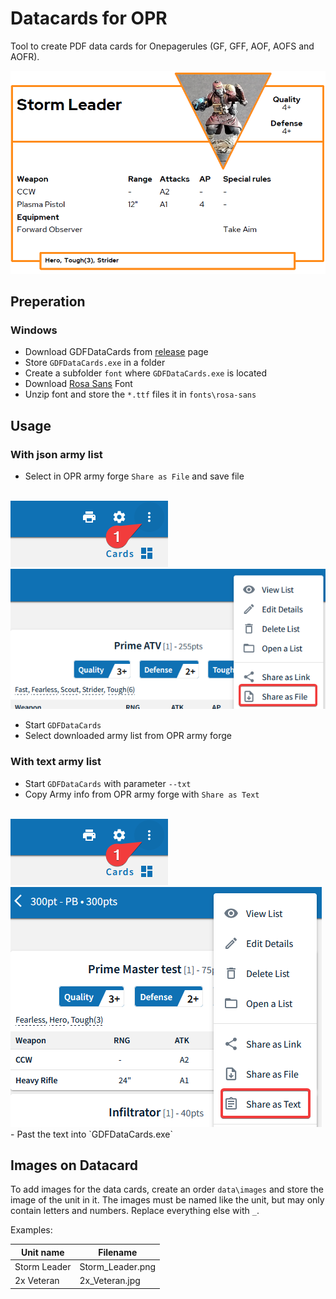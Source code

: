 # Datacards for OPR

Tool to create PDF data cards for Onepagerules (GF, GFF, AOF, AOFS and AOFR).

<img src="img/datacard.png">

## Preperation

### Windows

- Download GDFDataCards from [release](https://github.com/JackGruber/OPRDataCards/releases) page
- Store `GDFDataCards.exe` in a folder
- Create a subfolder `font` where `GDFDataCards.exe` is located
- Download [Rosa Sans](https://fontlibrary.org/en/font/rosa-sans) Font
- Unzip font and store the `*.ttf` files it in `fonts\rosa-sans`

## Usage

### With json army list

- Select in OPR army forge `Share as File` and save file
<br/>
<img src="img/opr_army_forge_option.png"><br/>
<img src="img/opr_army_forge_json2.png"><br/>

- Start `GDFDataCards`
- Select downloaded army list from OPR army forge

### With text army list

- Start `GDFDataCards` with parameter `--txt`
- Copy Army info from OPR army forge with `Share as Text`
<br/>
<img src="img/opr_army_forge_option.png"><br/>
<img src="img/opr_army_forge_txt2.png">
- Past the text into `GDFDataCards.exe`

## Images on Datacard

To add images for the data cards, create an order `data\images` and store the image of the unit in it. The images must be named like the unit, but may only contain letters and numbers. Replace everything else with `_`.

Examples:

|Unit name|Filename|
|---|---|
|Storm Leader|Storm_Leader.png|
|2x Veteran|2x_Veteran.jpg|
